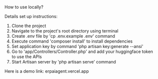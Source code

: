 How to use locally?

Details set up instructions:

1. Clone the project
2. Navigate to the project's root directory using terminal
3. Create .env file by 'cp .env.example .env' command
4. Execute command 'composer install' to install dependencies
5. Set application key by command 'php artisan key:generate --ansi'
6. Go to 'app/Controllers/Controller.php' and add your huggingface token to use the APIs
6. Start Artisan server by 'php artisan serve' command

Here is a demo link: erpaiagent.vercel.app
